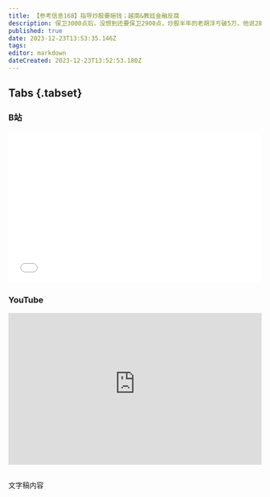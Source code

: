 ```yaml
---
title: 【参考信息168】指导炒股要赔钱；越南&教廷金融反腐
description: 保卫3000点后，没想到还要保卫2900点，炒股半年的老胡浮亏破5万，他说2800点以下遍地是黄金。江苏高院发布金融审判十大案例，有投资顾问公司以“内幕交易”诱导散户，亏了57万，被判承担70%责任；三年前的原油宝事件有了第一个案例。越南被抓一年的女首富被公诉，10年间通过上千家空壳公司，从自己控制的银行获取相当于3100亿人民币贷款；罗马教廷也搞金融反腐，首次审判红衣主教。梵蒂冈和佛教之国泰国在承认同性婚姻方面取得进展。最后悼念一下奈格里。
published: true
date: 2023-12-23T13:53:35.146Z
tags: 
editor: markdown
dateCreated: 2023-12-23T13:52:53.180Z
---
```


## Tabs {.tabset}
### B站
<div style="position: relative; padding: 30% 45%;">
<iframe style="position: absolute; width: 100%; height: 100%; left: 0; top: 0;" src="//player.bilibili.com/player.html?&bvid=BV1Z64y1n7oQ&page=1&as_wide=1&high_quality=1&danmaku=1&autoplay=0" scrolling="no" border="0" frameborder="no" framespacing="0" allowfullscreen="true"></iframe>
</div>

### YouTube
<div style="position: relative; padding: 30% 45%;">
<iframe style="position: absolute; top: 0; left: 0; width: 100%; height: 100%;" src="https://www.youtube-nocookie.com/embed/YouTubeVID" title="YouTube video player" frameborder="0" allow="accelerometer; autoplay; clipboard-write; encrypted-media; gyroscope; picture-in-picture" allowfullscreen></iframe>
</div>

## 

文字稿内容
